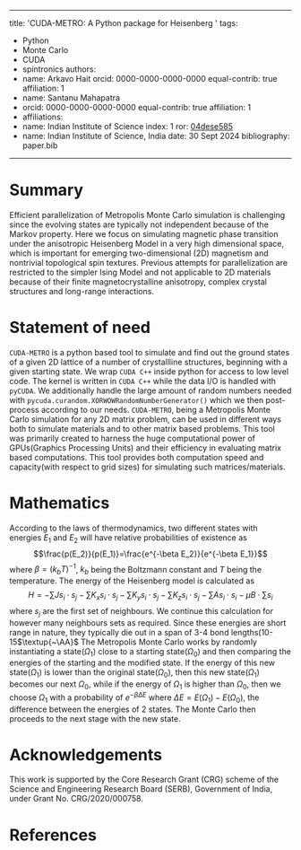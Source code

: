 ﻿
---
title: 'CUDA-METRO: A Python package for Heisenberg '
tags:
  -  Python
  -  Monte Carlo
  -  CUDA
  - spintronics
  authors:
  -  name: Arkavo Hait
    orcid: 0000-0000-0000-0000
    equal-contrib: true
    affiliation: 1 
  -  name: Santanu Mahapatra
  - orcid: 0000-0000-0000-0000
    equal-contrib: true 
    affiliation: 1
  - affiliations:
  -  name: Indian Institute of Science
   index: 1
   ror: [04dese585](https://ror.org/04dese585)
  -  name: Indian Institute of Science, India
date: 30 Sept 2024
bibliography: paper.bib
---

# Summary
Efficient parallelization of Metropolis Monte Carlo simulation is challenging since the evolving states are typically
not independent because of the Markov property. Here we focus on simulating magnetic phase transition under the
anisotropic Heisenberg Model in a very high dimensional space, which is important for emerging two-dimensional
(2D) magnetism and nontrivial topological spin textures. Previous attempts for parallelization are restricted to the
simpler Ising Model and not applicable to 2D materials because of their finite magnetocrystalline anisotropy, complex
crystal structures and long-range interactions.

# Statement of need
`CUDA-METRO` is a python based tool to simulate and find out the ground states of a given 2D lattice of a number of crystallline structures, beginning with a given starting state. We wrap `CUDA C++` inside python for access to low level code. The kernel is written in `CUDA C++` while the data I/O is handled with `pyCUDA`. We additionally handle the large amount of random numbers needed with `pycuda.curandom.XORWOWRandomNumberGenerator()` which we then post-process according to our needs.
`CUDA-METRO`, being a Metropolis Monte Carlo simulation for any 2D matrix problem, can be used in different ways both to simulate materials and to other matrix based problems. This tool was primarily created to harness the huge computational power of GPUs(Graphics Processing Units) and their efficiency in evaluating matrix based computations. This tool provides both computation speed and capacity(with respect to grid sizes) for simulating such matrices/materials.

# Mathematics
According to the laws of thermodynamics, two different states with energies $E_1$ and $E_2$ will have relative probabilities of existence as 
$$\frac{p(E_2)}{p(E_1)}=\frac{e^{-\beta E_2}}{e^{-\beta E_1}}$$
where $\beta=(k_bT)^{-1}$, $k_b$ being the Boltzmann constant and $T$ being the temperature. The energy of the Heisenberg model is calculated as 
$$H=-\sum Js_i\cdot s_j - \sum K_x s_i \cdot s_j-\sum K_y s_i \cdot s_j-\sum K_z s_i \cdot s_j-\sum A s_i \cdot s_i-\mu B \cdot \sum s_i$$
where $s_j$ are the first set of neighbours. We continue this calculation for however many neighbours sets as required. Since these energies are short range in nature, they typically die out in a span of 3-4 bond lengths(10-15$\textup{~\AA}$
The Metropolis Monte Carlo works by randomly instantiating a state$(\Omega_1)$ close to a starting state$(\Omega_0)$ and then comparing the energies of the starting and the modified state. If the energy of this new state$(\Omega_1)$ is lower than the original state$(\Omega_0)$, then this new state$(\Omega_1)$ becomes our next $\Omega_0$, while if the energy of $\Omega_1$ is higher than $\Omega_0$, then we choose $\Omega_1$ with a probability of $e^{-\beta \Delta E}$ where $\Delta E=E(\Omega_1)-E(\Omega_0)$, the difference between the energies of 2 states. The Monte Carlo then proceeds to the next stage with the new state.

# Acknowledgements
This work is supported by the Core Research Grant (CRG) scheme of the Science and Engineering Research
Board (SERB), Government of India, under Grant No. CRG/2020/000758.
# References

